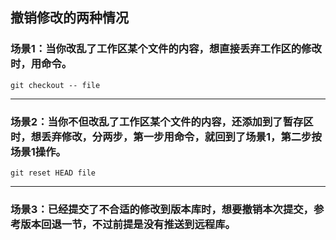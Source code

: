 ## 撤销修改的两种情况
### 场景1：当你改乱了工作区某个文件的内容，想直接丢弃工作区的修改时，用命令。
`git checkout -- file`
** **

### 场景2：当你不但改乱了工作区某个文件的内容，还添加到了暂存区时，想丢弃修改，分两步，第一步用命令，就回到了场景1，第二步按场景1操作。
`git reset HEAD file`
** **

### 场景3：已经提交了不合适的修改到版本库时，想要撤销本次提交，参考版本回退一节，不过前提是没有推送到远程库。